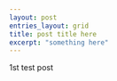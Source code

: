 ```yaml
---
layout: post
entries_layout: grid
title: post title here
excerpt: "something here"    
---
```


1st test post
